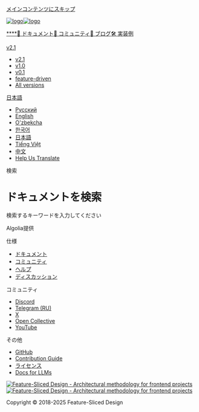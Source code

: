 [メインコンテンツにスキップ](#__docusaurus_skipToContent_fallback)

[![logo](/documentation/ja/img/brand/logo-primary.png)![logo](/documentation/ja/img/brand/logo-primary.png)](/documentation/ja/.md)

[****](/documentation/ja/.md)[📖 ドキュメント](/documentation/ja/docs/get-started/overview.md)[💫 コミュニティ](/documentation/ja/community.md)[📝 ブログ](/documentation/ja/blog)[🛠 実装例](/documentation/ja/examples.md)

[v2.1](/documentation/ja/docs/get-started/overview.md)

* [v2.1](/documentation/ja/docs/get-started/overview.md)
* [v1.0](https://feature-sliced.github.io/featureslices.dev/v1.0.html)
* [v0.1](https://feature-sliced.github.io/featureslices.dev/v0.1.html)
* [feature-driven](https://github.com/feature-sliced/documentation/tree/rc/feature-driven)
* [All versions](/documentation/ja/versions.md)

[日本語](#)

* [Русский](/documentation/ru/search)
* [English](/documentation/search)
* [O'zbekcha](/documentation/uz/search)
* [한국어](/documentation/kr/search)
* [日本語](/documentation/ja/search.md)
* [Tiếng Việt](/documentation/vi/search)
* [中文](/documentation/zh/search)
* [Help Us Translate](https://github.com/feature-sliced/documentation/issues/244)

[](https://discord.gg/S8MzWTUsmp)[](https://github.com/feature-sliced/documentation)

検索

# ドキュメントを検索

検索するキーワードを入力してください

Algolia提供[](https://www.algolia.com/)

仕様

* [ドキュメント](/documentation/ja/docs/get-started/overview.md)
* [コミュニティ](/documentation/ja/community.md)
* [ヘルプ](/documentation/ja/nav.md)
* [ディスカッション](https://github.com/feature-sliced/documentation/discussions)

コミュニティ

* [Discord](https://discord.gg/S8MzWTUsmp)
* [Telegram (RU)](https://t.me/feature_sliced)
* [X](https://twitter.com/feature_sliced)
* [Open Collective](https://opencollective.com/feature-sliced)
* [YouTube](https://www.youtube.com/c/FeatureSlicedDesign)

その他

* [GitHub](https://github.com/feature-sliced)
* [Contribution Guide](https://github.com/feature-sliced/documentation/blob/master/CONTRIBUTING.md)
* [ライセンス](https://github.com/feature-sliced/documentation/blob/master/LICENSE)
* [Docs for LLMs](/documentation/ja/docs/llms.md)

[![Feature-Sliced Design - Architectural methodology for frontend projects](/documentation/ja/img/brand/logo-primary.png)![Feature-Sliced Design - Architectural methodology for frontend projects](/documentation/ja/img/brand/logo-primary.png)](https://github.com/feature-sliced)

Copyright © 2018-2025 Feature-Sliced Design
